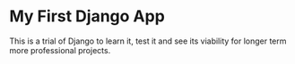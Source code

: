 My First Django App
===================

This is a trial of Django to learn it, test it and see its viability for longer term more professional projects.